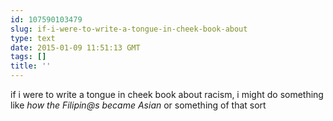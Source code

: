 ```yaml
---
id: 107590103479
slug: if-i-were-to-write-a-tongue-in-cheek-book-about
type: text
date: 2015-01-09 11:51:13 GMT
tags: []
title: ''
---
```

if i were to write a tongue in cheek book about racism, i might do something like _how the Filipin@s became Asian_ or something of that sort